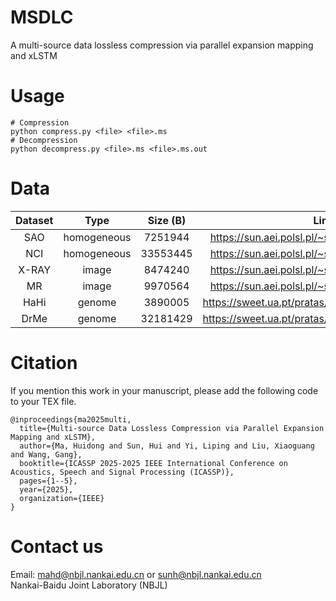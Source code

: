 # MSDLC
A multi-source data lossless compression via parallel expansion mapping and xLSTM

# Usage
```
# Compression
python compress.py <file> <file>.ms
# Decompression
python decompress.py <file>.ms <file>.ms.out
```

# Data
| Dataset | Type        | Size (B)  | Link                                               |
|:-------:|:-----------:|:---------:|:--------------------------------------------------:|
| SAO     | homogeneous | 7251944   | https://sun.aei.polsl.pl/~sdeor/corpus/silesia.zip |
| NCI     | homogeneous | 33553445  | https://sun.aei.polsl.pl/~sdeor/corpus/silesia.zip |
| X-RAY   | image       | 8474240   | https://sun.aei.polsl.pl/~sdeor/corpus/silesia.zip |
| MR      | image       | 9970564   | https://sun.aei.polsl.pl/~sdeor/corpus/silesia.zip |
| HaHi    | genome      | 3890005   | https://sweet.ua.pt/pratas/datasets/DNACorpus.zip  |
| DrMe    | genome      | 32181429  | https://sweet.ua.pt/pratas/datasets/DNACorpus.zip  |

# Citation
If you mention this work in your manuscript, please add the following code to your TEX file.
```
@inproceedings{ma2025multi,
  title={Multi-source Data Lossless Compression via Parallel Expansion Mapping and xLSTM},
  author={Ma, Huidong and Sun, Hui and Yi, Liping and Liu, Xiaoguang and Wang, Gang},
  booktitle={ICASSP 2025-2025 IEEE International Conference on Acoustics, Speech and Signal Processing (ICASSP)},
  pages={1--5},
  year={2025},
  organization={IEEE}
}
```

# Contact us
Email: mahd@nbjl.nankai.edu.cn or sunh@nbjl.nankai.edu.cn  
Nankai-Baidu Joint Laboratory (NBJL)
